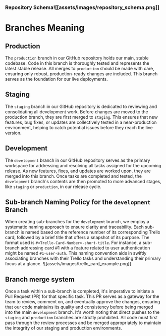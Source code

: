 ### Repository Schema![[assets/images/repository_schema.png]]
# Branches Meaning
## Production
The `production` branch in our GitHub repository holds our main, stable codebase. Code in this branch is thoroughly tested and represents the latest stable release. All merges to `production` should be made with care, ensuring only robust, production-ready changes are included. This branch serves as the foundation for our live deployments.
## Staging
The `staging` branch in our GitHub repository is dedicated to reviewing and consolidating all development work. Before changes are moved to the production branch, they are first merged to `staging`. This ensures that new features, bug fixes, or updates are collectively tested in a near-production environment, helping to catch potential issues before they reach the live version.
## Development
The `development` branch in our GitHub repository serves as the primary workspace for addressing and resolving all tasks assigned for the upcoming release. As new features, fixes, and updates are worked upon, they are merged into this branch. Once tasks are completed and tested, the `development` branch's contents are then promoted to more advanced stages, like `staging` or `production`, in our release cycle.
## Sub-branch Naming Policy for the `development` Branch
When creating sub-branches for the `development` branch, we employ a systematic naming approach to ensure clarity and traceability. Each sub-branch is named based on the reference number of its corresponding Trello card, followed by a brief title that offers a snapshot of its purpose. The format used is `#<Trello-Card-Number>-short-title`. For instance, a sub-branch addressing card #1 with a feature related to user authentication might be named `#1-user-auth`. This naming convention aids in swiftly associating branches with their Trello tasks and understanding their primary focus at a glance.
![[assets/images/trello_card_example.png]]
## Branch merge system
Once a task within a sub-branch is completed, it's imperative to initiate a Pull Request (PR) for that specific task. This PR serves as a gateway for the team to review, comment on, and eventually approve the changes, ensuring that our code maintains its quality and consistency before being merged into the main `development` branch.
It's worth noting that direct pushes to the `staging` and `production` branches are strictly prohibited. All code must first pass through the review processes and be merged appropriately to maintain the integrity of our staging and production environments.